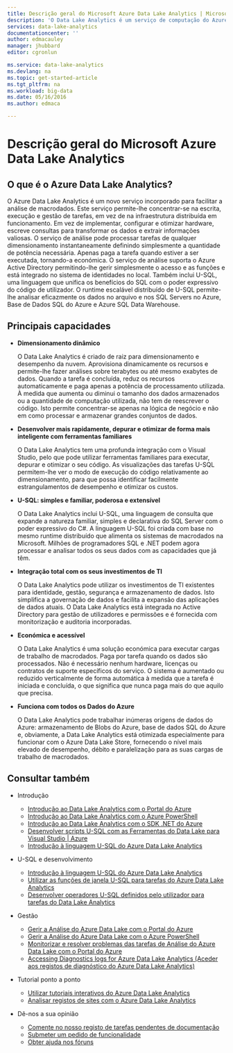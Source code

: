```yaml
---
title: Descrição geral do Microsoft Azure Data Lake Analytics | Microsoft Docs
description: 'O Data Lake Analytics é um serviço de computação do Azure Big Data que lhe permite utilizar dados para orientar a sua empresa com as informações obtidas a partir dos dados na nuvem, independentemente de onde se encontram e do respetivo tamanho. O Data Lake Analytics permite isto da forma mais simples, escalável e económica possível. '
services: data-lake-analytics
documentationcenter: ''
author: edmacauley
manager: jhubbard
editor: cgronlun

ms.service: data-lake-analytics
ms.devlang: na
ms.topic: get-started-article
ms.tgt_pltfrm: na
ms.workload: big-data
ms.date: 05/16/2016
ms.author: edmaca

---
```

# Descrição geral do Microsoft Azure Data Lake Analytics
## O que é o Azure Data Lake Analytics?
O Azure Data Lake Analytics é um novo serviço incorporado para facilitar a análise de macrodados. Este serviço permite-lhe concentrar-se na escrita, execução e gestão de tarefas, em vez de na infraestrutura distribuída em funcionamento. Em vez de implementar, configurar e otimizar hardware, escreve consultas para transformar os dados e extrair informações valiosas. O serviço de análise pode processar tarefas de qualquer dimensionamento instantaneamente definindo simplesmente a quantidade de potência necessária. Apenas paga a tarefa quando estiver a ser executada, tornando-a económica. O serviço de análise suporta o Azure Active Directory permitindo-lhe gerir simplesmente o acesso e as funções e está integrado no sistema de identidades no local. Também inclui U-SQL, uma linguagem que unifica os benefícios do SQL com o poder expressivo do código de utilizador. O runtime escalável distribuído de U-SQL permite-lhe analisar eficazmente os dados no arquivo e nos SQL Servers no Azure, Base de Dados SQL do Azure e Azure SQL Data Warehouse.

## Principais capacidades
* **Dimensionamento dinâmico** 
  
    O Data Lake Analytics é criado de raiz para dimensionamento e desempenho da nuvem.  Aprovisiona dinamicamente os recursos e permite-lhe fazer análises sobre terabytes ou até mesmo exabytes de dados. Quando a tarefa é concluída, reduz os recursos automaticamente e paga apenas a potência de processamento utilizada. À medida que aumenta ou diminui o tamanho dos dados armazenados ou a quantidade de computação utilizada, não tem de reescrever o código. Isto permite concentrar-se apenas na lógica de negócio e não em como processar e armazenar grandes conjuntos de dados. 
* **Desenvolver mais rapidamente, depurar e otimizar de forma mais inteligente com ferramentas familiares**
  
    O Data Lake Analytics tem uma profunda integração com o Visual Studio, pelo que pode utilizar ferramentas familiares para executar, depurar e otimizar o seu código. As visualizações das tarefas U-SQL permitem-lhe ver o modo de execução do código relativamente ao dimensionamento, para que possa identificar facilmente estrangulamentos de desempenho e otimizar os custos. 
* **U-SQL: simples e familiar, poderosa e extensível**
  
    O Data Lake Analytics inclui U-SQL, uma linguagem de consulta que expande a natureza familiar, simples e declarativa do SQL Server com o poder expressivo do C#. A linguagem U-SQL foi criada com base no mesmo runtime distribuído que alimenta os sistemas de macrodados na Microsoft. Milhões de programadores SQL e .NET podem agora processar e analisar todos os seus dados com as capacidades que já têm.
* **Integração total com os seus investimentos de TI**
  
    O Data Lake Analytics pode utilizar os investimentos de TI existentes para identidade, gestão, segurança e armazenamento de dados. Isto simplifica a governação de dados e facilita a expansão das aplicações de dados atuais. O Data Lake Analytics está integrada no Active Directory para gestão de utilizadores e permissões e é fornecida com monitorização e auditoria incorporadas.
* **Económica e acessível**
  
    O Data Lake Analytics é uma solução económica para executar cargas de trabalho de macrodados. Paga por tarefa quando os dados são processados. Não é necessário nenhum hardware, licenças ou contratos de suporte específicos do serviço. O sistema é aumentado ou reduzido verticalmente de forma automática à medida que a tarefa é iniciada e concluída, o que significa que nunca paga mais do que aquilo que precisa. 
* **Funciona com todos os Dados do Azure**
  
    O Data Lake Analytics pode trabalhar inúmeras origens de dados do Azure: armazenamento de Blobs do Azure, base de dados SQL do Azure e, obviamente, a Data Lake Analytics está otimizada especialmente para funcionar com o Azure Data Lake Store, fornecendo o nível mais elevado de desempenho, débito e paralelização para as suas cargas de trabalho de macrodados.

## Consultar também
* Introdução
  
  * [Introdução ao Data Lake Analytics com o Portal do Azure](data-lake-analytics-get-started-portal.md)
  * [Introdução ao Data Lake Analytics com o Azure PowerShell](data-lake-analytics-get-started-powershell.md)
  * [Introdução ao Data Lake Analytics com o SDK .NET do Azure](data-lake-analytics-get-started-net-sdk.md)
  * [Desenvolver scripts U-SQL com as Ferramentas do Data Lake para Visual Studio | Azure](data-lake-analytics-data-lake-tools-get-started.md)
  * [Introdução à linguagem U-SQL do Azure Data Lake Analytics](data-lake-analytics-u-sql-get-started.md)
* U-SQL e desenvolvimento
  
  * [Introdução à linguagem U-SQL do Azure Data Lake Analytics](data-lake-analytics-u-sql-get-started.md)
  * [Utilizar as funções de janela U-SQL para tarefas do Azure Data Lake Analytics](data-lake-analytics-use-window-functions.md)
  * [Desenvolver operadores U-SQL definidos pelo utilizador para tarefas do Data Lake Analytics](data-lake-analytics-u-sql-develop-user-defined-operators.md)
* Gestão
  
  * [Gerir a Análise do Azure Data Lake com o Portal do Azure](data-lake-analytics-manage-use-portal.md)
  * [Gerir a Análise do Azure Data Lake com o Azure PowerShell](data-lake-analytics-manage-use-powershell.md)
  * [Monitorizar e resolver problemas das tarefas de Análise do Azure Data Lake com o Portal do Azure](data-lake-analytics-monitor-and-troubleshoot-jobs-tutorial.md)
  * [Accessing Diagnostics logs for Azure Data Lake Analytics (Aceder aos registos de diagnóstico do Azure Data Lake Analytics)](data-lake-analytics-diagnostic-logs.md)
* Tutorial ponto a ponto
  
  * [Utilizar tutoriais interativos do Azure Data Lake Analytics](data-lake-analytics-use-interactive-tutorials.md)
  * [Analisar registos de sites com o Azure Data Lake Analytics](data-lake-analytics-analyze-weblogs.md)
* Dê-nos a sua opinião
  
  * [Comente no nosso registo de tarefas pendentes de documentação](data-lake-analytics-documentation-backlog.md)
  * [Submeter um pedido de funcionalidade](http://aka.ms/adlafeedback)
  * [Obter ajuda nos fóruns](http://aka.ms/adlaforums)

<!--HONumber=Sep16_HO3-->



